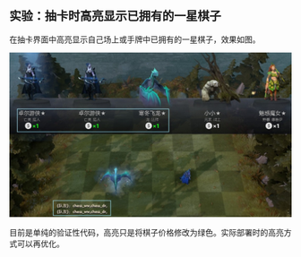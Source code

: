 ## 实验：抽卡时高亮显示已拥有的一星棋子

在抽卡界面中高亮显示自己场上或手牌中已拥有的一星棋子，效果如图。

<img src="https://github.com/zizouqi/DAC-Feedback/blob/master/Misc/Image/201907/highlight.jpg" alt="after" title="after" />

目前是单纯的验证性代码，高亮只是将棋子价格修改为绿色。实际部署时的高亮方式可以再优化。